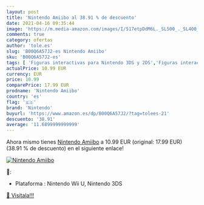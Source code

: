```yaml
---
layout: post
title: 'Nintendo Amiibo al 38.91 % de descuento'
date: 2021-04-16 09:35:44
image: 'https://m.media-amazon.com/images/I/517etpDdM6L._SL500_._SL400_.jpg'
comments: true
category: ofertas
author: 'tole.es'
slug: 'B00Q6A57J2-es Nintendo Amiibo'
sku: 'B00Q6A57J2-es'
tags: [ 'Figuras interactivas para Nintendo 3DS y 2DS','Figuras interactivas para Nintendo Wii U','Hardware y juegos para Nintendo 3DS y 2DS','Hardware y juegos para Wii U','Sistemas precursores y micro consolas','Videojuegos','nintendo', ]
actualPrice: 10.99 EUR
currency: EUR
price: 10.99
comparePrice: 17.99 EUR
prodname: 'Nintendo Amiibo'
country: 'es'
flag: '🇪🇸'
brand: 'Nintendo'
buyurl: 'https://www.amazon.es/dp/B00Q6A57J2/?tag=tolees-21'
descuento: '38.91'
average: '11.6899999999999'
---
```


Ahora mismo tienes [Nintendo Amiibo](https://www.amazon.es/dp/B00Q6A57J2/?tag=tolees-21) a 10.99 EUR (original: 17.99 EUR) (38.91 %  de descuento) en el siguiente enlace!

[![Nintendo Amiibo](https://m.media-amazon.com/images/I/517etpDdM6L._SL500_._SL400_.jpg)](https://www.amazon.es/dp/B00Q6A57J2/?tag=tolees-21)

🔎:

- Plataforma : Nintendo Wii U, Nintendo 3DS

[🛒 Visítala!!!](https://www.amazon.es/dp/B00Q6A57J2/?tag=tolees-21)
